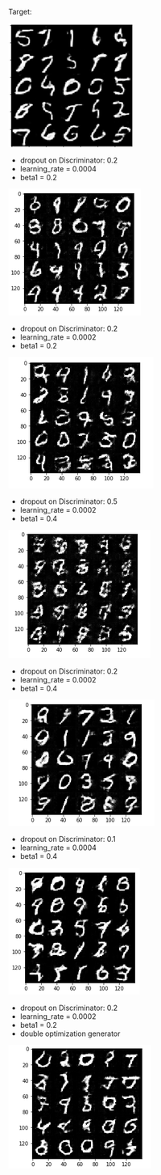 
Target:

![alt text](https://github.com/corradodebari/dlnd_face_generation/blob/master/images/Image.png )

* dropout on Discriminator: 0.2
* learning_rate = 0.0004
* beta1 = 0.2

![alt text](https://github.com/corradodebari/dlnd_face_generation/blob/master/images/Image1.png)

* dropout on Discriminator: 0.2
* learning_rate = 0.0002
* beta1 = 0.2

![alt text](https://github.com/corradodebari/dlnd_face_generation/blob/master/images/Image2.png)


* dropout on Discriminator: 0.5
* learning_rate = 0.0002
* beta1 = 0.4

![alt text](https://github.com/corradodebari/dlnd_face_generation/blob/master/images/Image3.png)


* dropout on Discriminator: 0.2
* learning_rate = 0.0002
* beta1 = 0.4

![alt text](https://github.com/corradodebari/dlnd_face_generation/blob/master/images/Image4.png)

* dropout on Discriminator: 0.1
* learning_rate = 0.0004
* beta1 = 0.4

![alt text](https://github.com/corradodebari/dlnd_face_generation/blob/master/images/Image5.png)

* dropout on Discriminator: 0.2
* learning_rate = 0.0002
* beta1 = 0.2
* double optimization generator

![alt text](https://github.com/corradodebari/dlnd_face_generation/blob/master/images/Image6.png)
